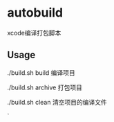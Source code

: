 # autobuild
xcode编译打包脚本

## Usage

./build.sh build 编译项目

./build.sh archive 打包项目

./build.sh clean 清空项目的编译文件

`
